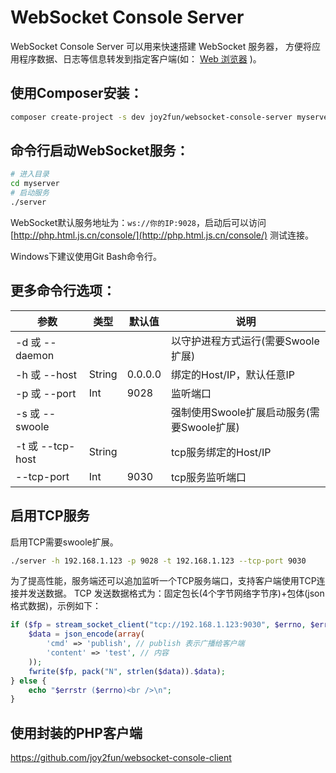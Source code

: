 # WebSocket Console Server

WebSocket Console Server 可以用来快速搭建 WebSocket 服务器，
方便将应用程序数据、日志等信息转发到指定客户端(如： [Web 浏览器](http://php.html.js.cn/console/) )。


## 使用Composer安装：

```sh
composer create-project -s dev joy2fun/websocket-console-server myserver
```

## 命令行启动WebSocket服务：

```sh
# 进入目录
cd myserver
# 启动服务
./server
```

WebSocket默认服务地址为：`ws://你的IP:9028`，启动后可以访问 [http://php.html.js.cn/console/](http://php.html.js.cn/console/) 
测试连接。

Windows下建议使用Git Bash命令行。

## 更多命令行选项：

|参数|类型|默认值|说明|
|---|---|---|---|
|-d 或 --daemon| | |以守护进程方式运行(需要Swoole扩展)|
|-h 或 --host|String|0.0.0.0|绑定的Host/IP，默认任意IP|
|-p 或 --port|Int|9028|监听端口|
|-s 或 --swoole| | |强制使用Swoole扩展启动服务(需要Swoole扩展)|
|-t 或 --tcp-host|String| |tcp服务绑定的Host/IP|
|--tcp-port|Int|9030|tcp服务监听端口|

## 启用TCP服务

启用TCP需要swoole扩展。

```sh
./server -h 192.168.1.123 -p 9028 -t 192.168.1.123 --tcp-port 9030
```

为了提高性能，服务端还可以追加监听一个TCP服务端口，支持客户端使用TCP连接并发送数据。
TCP 发送数据格式为：固定包长(4个字节网络字节序)+包体(json格式数据)，示例如下：

```php
if ($fp = stream_socket_client("tcp://192.168.1.123:9030", $errno, $errstr)) {
    $data = json_encode(array(
        'cmd' => 'publish', // publish 表示广播给客户端
        'content' => 'test', // 内容
    ));
    fwrite($fp, pack("N", strlen($data)).$data);
} else {
    echo "$errstr ($errno)<br />\n";
}
```

## 使用封装的PHP客户端

https://github.com/joy2fun/websocket-console-client
